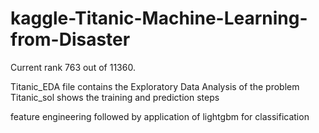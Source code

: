 # kaggle-Titanic-Machine-Learning-from-Disaster
Current rank 763 out of 11360.

Titanic_EDA file contains the Exploratory Data Analysis of the problem
Titanic_sol shows the training and prediction steps

feature engineering followed by application of lightgbm for classification
